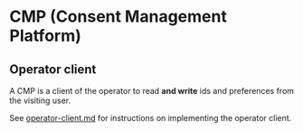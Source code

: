 # CMP (Consent Management Platform)

## Operator client

A CMP is a client of the operator to read **and write** ids and preferences from the visiting user.

See [operator-client.md](operator-client.md) for instructions on implementing the operator client.
